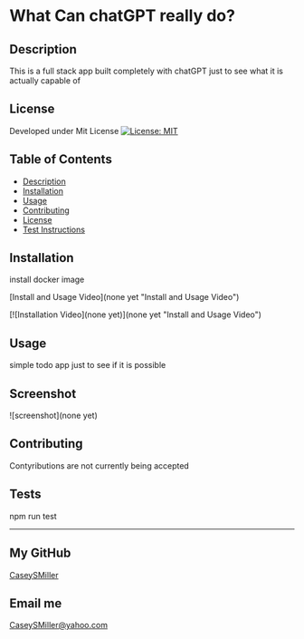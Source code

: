 # What Can chatGPT really do?

  ## Description
  
  This is a full stack app built completely with chatGPT just to see what it is actually capable of
  
  ## License
  
  Developed under Mit License [![License: MIT](https://img.shields.io/badge/License-MIT-yellow.svg)](https://opensource.org/licenses/MIT)
  
  ## Table of Contents
  
  - [Description](#description)
  - [Installation](#installation)
  - [Usage](#usage)
  - [Contributing](#contributing)
  - [License](#license)
  - [Test Instructions](#tests)
  
  ## Installation
  
  install docker image
  
  [Install and Usage Video](none yet "Install and Usage Video")
  
  [![Installation Video](none yet)](none yet "Install and Usage Video")
  
  ## Usage
  
  simple todo app just to see if it is possible
  
  ## Screenshot
  
  ![screenshot](none yet)
  
  ## Contributing
  
  Contyributions are not currently being accepted
  
  ## Tests
  
  npm run test
  
  ---
  
  ## My GitHub
  
  [CaseySMiller](https://github.com/CaseySMiller)
  
  ## Email me
  
  [CaseySMiller@yahoo.com](mailto:CaseySMiller@yahoo.com)

